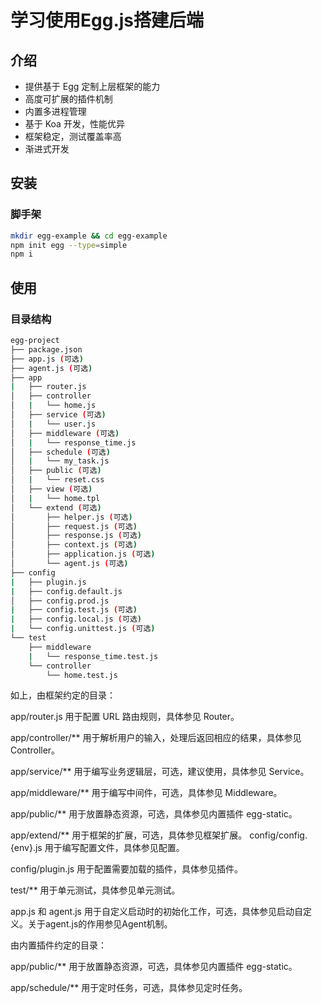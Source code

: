 # 学习使用Egg.js搭建后端

## 介绍

- 提供基于 Egg 定制上层框架的能力
- 高度可扩展的插件机制
- 内置多进程管理
- 基于 Koa 开发，性能优异
- 框架稳定，测试覆盖率高
- 渐进式开发

## 安装

### 脚手架

``` sh
mkdir egg-example && cd egg-example
npm init egg --type=simple
npm i
```

## 使用

### 目录结构

``` sh
egg-project
├── package.json
├── app.js (可选)
├── agent.js (可选)
├── app
|   ├── router.js
│   ├── controller
│   |   └── home.js
│   ├── service (可选)
│   |   └── user.js
│   ├── middleware (可选)
│   |   └── response_time.js
│   ├── schedule (可选)
│   |   └── my_task.js
│   ├── public (可选)
│   |   └── reset.css
│   ├── view (可选)
│   |   └── home.tpl
│   └── extend (可选)
│       ├── helper.js (可选)
│       ├── request.js (可选)
│       ├── response.js (可选)
│       ├── context.js (可选)
│       ├── application.js (可选)
│       └── agent.js (可选)
├── config
|   ├── plugin.js
|   ├── config.default.js
│   ├── config.prod.js
|   ├── config.test.js (可选)
|   ├── config.local.js (可选)
|   └── config.unittest.js (可选)
└── test
    ├── middleware
    |   └── response_time.test.js
    └── controller
        └── home.test.js
```

如上，由框架约定的目录：

app/router.js 用于配置 URL 路由规则，具体参见 Router。

app/controller/** 用于解析用户的输入，处理后返回相应的结果，具体参见 Controller。

app/service/** 用于编写业务逻辑层，可选，建议使用，具体参见 Service。

app/middleware/** 用于编写中间件，可选，具体参见 Middleware。

app/public/** 用于放置静态资源，可选，具体参见内置插件 egg-static。

app/extend/** 用于框架的扩展，可选，具体参见框架扩展。
config/config.{env}.js 用于编写配置文件，具体参见配置。

config/plugin.js 用于配置需要加载的插件，具体参见插件。

test/** 用于单元测试，具体参见单元测试。

app.js 和 agent.js 用于自定义启动时的初始化工作，可选，具体参见启动自定义。关于agent.js的作用参见Agent机制。

由内置插件约定的目录：

app/public/** 用于放置静态资源，可选，具体参见内置插件 egg-static。

app/schedule/** 用于定时任务，可选，具体参见定时任务。
